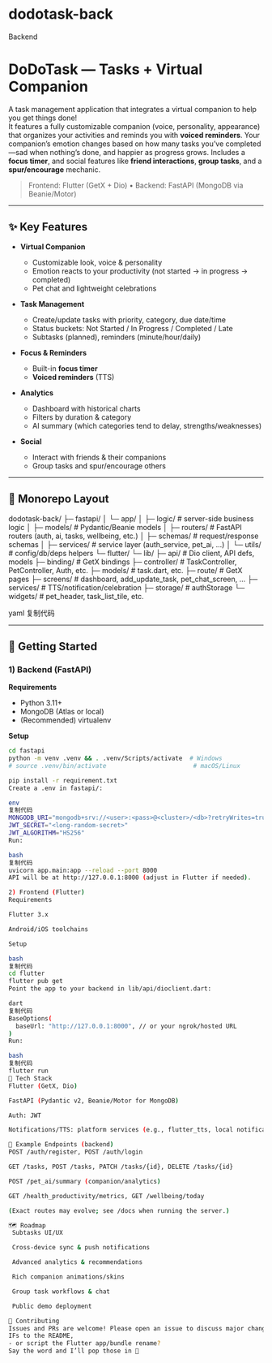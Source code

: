 # dodotask-back
Backend
# DoDoTask — Tasks + Virtual Companion

A task management application that integrates a virtual companion to help you get things done!  
It features a fully customizable companion (voice, personality, appearance) that organizes your activities and reminds you with **voiced reminders**. Your companion’s emotion changes based on how many tasks you’ve completed—sad when nothing’s done, and happier as progress grows. Includes a **focus timer**, and social features like **friend interactions**, **group tasks**, and a **spur/encourage** mechanic.

> Frontend: Flutter (GetX + Dio) • Backend: FastAPI (MongoDB via Beanie/Motor)

---

## ✨ Key Features

- **Virtual Companion**
  - Customizable look, voice & personality
  - Emotion reacts to your productivity (not started → in progress → completed)
  - Pet chat and lightweight celebrations

- **Task Management**
  - Create/update tasks with priority, category, due date/time
  - Status buckets: Not Started / In Progress / Completed / Late
  - Subtasks (planned), reminders (minute/hour/daily)

- **Focus & Reminders**
  - Built-in **focus timer**
  - **Voiced reminders** (TTS)

- **Analytics**
  - Dashboard with historical charts
  - Filters by duration & category
  - AI summary (which categories tend to delay, strengths/weaknesses)

- **Social**
  - Interact with friends & their companions
  - Group tasks and spur/encourage others

---

## 📁 Monorepo Layout

dodotask-back/
├─ fastapi/
│ └─ app/
│ ├─ logic/ # server-side business logic
│ ├─ models/ # Pydantic/Beanie models
│ ├─ routers/ # FastAPI routers (auth, ai, tasks, wellbeing, etc.)
│ ├─ schemas/ # request/response schemas
│ ├─ services/ # service layer (auth_service, pet_ai, ...)
│ └─ utils/ # config/db/deps helpers
└─ flutter/
└─ lib/
├─ api/ # Dio client, API defs, models
├─ binding/ # GetX bindings
├─ controller/ # TaskController, PetController, Auth, etc.
├─ models/ # task.dart, etc.
├─ route/ # GetX pages
├─ screens/ # dashboard, add_update_task, pet_chat_screen, ...
├─ services/ # TTS/notification/celebration
├─ storage/ # authStorage
└─ widgets/ # pet_header, task_list_tile, etc.

yaml
复制代码

---

## 🚀 Getting Started

### 1) Backend (FastAPI)

**Requirements**
- Python 3.11+
- MongoDB (Atlas or local)
- (Recommended) virtualenv

**Setup**
```bash
cd fastapi
python -m venv .venv && . .venv/Scripts/activate  # Windows
# source .venv/bin/activate                        # macOS/Linux

pip install -r requirement.txt
Create a .env in fastapi/:

env
复制代码
MONGODB_URI="mongodb+srv://<user>:<pass>@<cluster>/<db>?retryWrites=true&w=majority"
JWT_SECRET="<long-random-secret>"
JWT_ALGORITHM="HS256"
Run:

bash
复制代码
uvicorn app.main:app --reload --port 8000
API will be at http://127.0.0.1:8000 (adjust in Flutter if needed).

2) Frontend (Flutter)
Requirements

Flutter 3.x

Android/iOS toolchains

Setup

bash
复制代码
cd flutter
flutter pub get
Point the app to your backend in lib/api/dioclient.dart:

dart
复制代码
BaseOptions(
  baseUrl: "http://127.0.0.1:8000", // or your ngrok/hosted URL
)
Run:

bash
复制代码
flutter run
🧠 Tech Stack
Flutter (GetX, Dio)

FastAPI (Pydantic v2, Beanie/Motor for MongoDB)

Auth: JWT

Notifications/TTS: platform services (e.g., flutter_tts, local notifications)

🔌 Example Endpoints (backend)
POST /auth/register, POST /auth/login

GET /tasks, POST /tasks, PATCH /tasks/{id}, DELETE /tasks/{id}

POST /pet_ai/summary (companion/analytics)

GET /health_productivity/metrics, GET /wellbeing/today

(Exact routes may evolve; see /docs when running the server.)

🗺️ Roadmap
 Subtasks UI/UX

 Cross-device sync & push notifications

 Advanced analytics & recommendations

 Rich companion animations/skins

 Group task workflows & chat

 Public demo deployment

🤝 Contributing
Issues and PRs are welcome! Please open an issue to discuss major changes first.
IFs to the README,
- or script the Flutter app/bundle rename?  
Say the word and I’ll pop those in 💪
